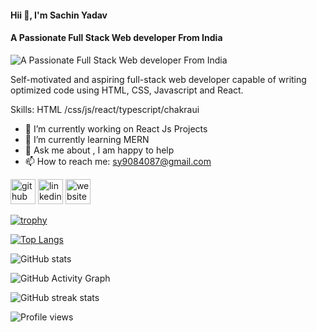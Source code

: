 #### Hii 👋, I'm Sachin Yadav 
#### A Passionate Full Stack Web developer From India
![A Passionate Full Stack Web developer From India]([https://camo.githubusercontent.com/6b5893e4d0e50eff0d4a427f75a9f751ca9b87c818d01b389d63512e8d85c392/68747470733a2f2f696d672e6672656570696b2e636f6d2f7072656d69756d2d766563746f722f736f6674776172652d646576656c6f7065722d6368617261637465722d70726f6772616d6d65722d646576656c6f70732d636f64652d696c6c757374726174696f6e5f38303539302d373331302e6a70673f773d383236](https://media.tenor.com/2nKSTDDekOgAAAAM/coding-kira.gif))

Self-motivated and aspiring full-stack web developer capable
of writing optimized code using HTML, CSS, Javascript and
React. 

Skills: HTML /css/js/react/typescript/chakraui

- 🔭 I’m currently working on React Js Projects 
- 🌱 I’m currently learning MERN 
- 💬 Ask me about , I am happy to help 
- 📫 How to reach me: sy9084087@gmail.com 


[<img src='https://cdn.jsdelivr.net/npm/simple-icons@3.0.1/icons/github.svg' alt='github' height='40'>](https://github.com/Sachin1yadav)  [<img src='https://cdn.jsdelivr.net/npm/simple-icons@3.0.1/icons/linkedin.svg' alt='linkedin' height='40'>](https://www.linkedin.com/in/https://www.linkedin.com/in/sachin-yadav-a5512523a//)  [<img src='https://cdn.jsdelivr.net/npm/simple-icons@3.0.1/icons/icloud.svg' alt='website' height='40'>](https://sachin1yadav.github.io/)  

[![trophy](https://github-profile-trophy.vercel.app/?username=Sachin1yadav)](https://github.com/ryo-ma/github-profile-trophy)

[![Top Langs](https://github-readme-stats.vercel.app/api/top-langs/?username=Sachin1yadav)](https://github.com/anuraghazra/github-readme-stats)

![GitHub stats](https://github-readme-stats.vercel.app/api?username=Sachin1yadav&show_icons=true&count_private=true)  

![GitHub Activity Graph](https://activity-graph.herokuapp.com/graph?username=Sachin1yadav)  

![GitHub streak stats](https://streak-stats.demolab.com/?user=Sachin1yadav)  

![Profile views](https://gpvc.arturio.dev/Sachin1yadav)  
